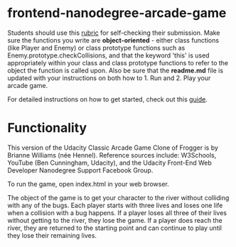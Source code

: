 frontend-nanodegree-arcade-game
===============================

Students should use this [rubric](https://review.udacity.com/#!/projects/2696458597/rubric) for self-checking their submission. Make sure the functions you write are **object-oriented** - either class functions (like Player and Enemy) or class prototype functions such as Enemy.prototype.checkCollisions, and that the keyword 'this' is used appropriately within your class and class prototype functions to refer to the object the function is called upon. Also be sure that the **readme.md** file is updated with your instructions on both how to 1. Run and 2. Play your arcade game.

For detailed instructions on how to get started, check out this [guide](https://docs.google.com/document/d/1v01aScPjSWCCWQLIpFqvg3-vXLH2e8_SZQKC8jNO0Dc/pub?embedded=true).

Functionality
=============

This version of the Udacity Classic Arcade Game Clone of Frogger is by Brianne Williams (née Hennel). Reference sources include: W3Schools, YouTube (Ben Cunningham, Udacity), and the Udacity Front-End Web Developer Nanodegree Support Facebook Group.

To run the game, open index.html in your web browser.

The object of the game is to get your character to the river without colliding with any of the bugs. Each player starts with three lives and loses one life when a collision with a bug happens. If a player loses all three of their lives without getting to the river, they lose the game. If a player does reach the river, they are returned to the starting point and can continue to play until they lose their remaining lives.

